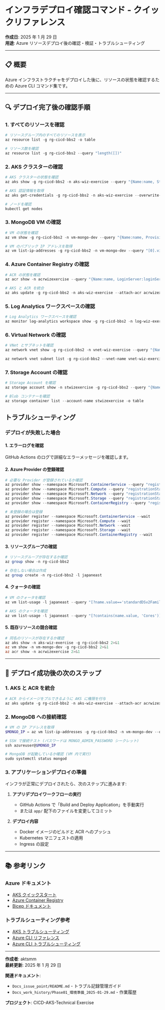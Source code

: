 # インフラデプロイ確認コマンド - クイックリファレンス

**作成日**: 2025 年 1 月 29 日  
**用途**: Azure リソースデプロイ後の確認・検証・トラブルシューティング

---

## 📋 概要

Azure インフラストラクチャをデプロイした後に、リソースの状態を確認するための Azure CLI コマンド集です。

---

## 🔍 デプロイ完了後の確認手順

### 1. すべてのリソースを確認

```powershell
# リソースグループ内のすべてのリソースを表示
az resource list -g rg-cicd-bbs2 -o table

# リソース数を確認
az resource list -g rg-cicd-bbs2 --query "length([])"
```

### 2. AKS クラスターの確認

```powershell
# AKS クラスターの状態を確認
az aks show -g rg-cicd-bbs2 -n aks-wiz-exercise --query "{Name:name, Status:powerState.code, KubernetesVersion:kubernetesVersion, NodeCount:agentPoolProfiles[0].count}" -o table

# AKS 認証情報を取得
az aks get-credentials -g rg-cicd-bbs2 -n aks-wiz-exercise --overwrite-existing

# ノードを確認
kubectl get nodes
```

### 3. MongoDB VM の確認

```powershell
# VM の状態を確認
az vm show -g rg-cicd-bbs2 -n vm-mongo-dev --query "{Name:name, ProvisioningState:provisioningState, PowerState:instanceView.statuses[1].displayStatus}" -o table

# VM のパブリック IP アドレスを取得
az vm list-ip-addresses -g rg-cicd-bbs2 -n vm-mongo-dev --query "[0].virtualMachine.network.publicIpAddresses[0].ipAddress" -o tsv
```

### 4. Azure Container Registry の確認

```powershell
# ACR の状態を確認
az acr show -n acrwizexercise --query "{Name:name, LoginServer:loginServer, Sku:sku.name}" -o table

# AKS と ACR を統合
az aks update -g rg-cicd-bbs2 -n aks-wiz-exercise --attach-acr acrwizexercise
```

### 5. Log Analytics ワークスペースの確認

```powershell
# Log Analytics ワークスペースを確認
az monitor log-analytics workspace show -g rg-cicd-bbs2 -n log-wiz-exercise --query "{Name:name, Location:location}" -o table
```

### 6. Virtual Network の確認

```powershell
# VNet とサブネットを確認
az network vnet show -g rg-cicd-bbs2 -n vnet-wiz-exercise --query "{Name:name, AddressSpace:addressSpace.addressPrefixes[0]}" -o table

az network vnet subnet list -g rg-cicd-bbs2 --vnet-name vnet-wiz-exercise -o table
```

### 7. Storage Account の確認

```powershell
# Storage Account を確認
az storage account show -n stwizexercise -g rg-cicd-bbs2 --query "{Name:name, Location:location, Sku:sku.name}" -o table

# Blob コンテナーを確認
az storage container list --account-name stwizexercise -o table
```

## トラブルシューティング

### デプロイが失敗した場合

#### 1. エラーログを確認

GitHub Actions のログで詳細なエラーメッセージを確認します。

#### 2. Azure Provider の登録確認

```powershell
# 必要な Provider が登録されているか確認
az provider show --namespace Microsoft.ContainerService --query "registrationState"
az provider show --namespace Microsoft.Compute --query "registrationState"
az provider show --namespace Microsoft.Network --query "registrationState"
az provider show --namespace Microsoft.Storage --query "registrationState"
az provider show --namespace Microsoft.ContainerRegistry --query "registrationState"

# 未登録の場合は登録
az provider register --namespace Microsoft.ContainerService --wait
az provider register --namespace Microsoft.Compute --wait
az provider register --namespace Microsoft.Network --wait
az provider register --namespace Microsoft.Storage --wait
az provider register --namespace Microsoft.ContainerRegistry --wait
```

#### 3. リソースグループの確認

```powershell
# リソースグループが存在するか確認
az group show -n rg-cicd-bbs2

# 存在しない場合は作成
az group create -n rg-cicd-bbs2 -l japaneast
```

#### 4. クォータの確認

```powershell
# VM のクォータを確認
az vm list-usage -l japaneast --query "[?name.value=='standardDSv2Family'].{Name:name.localizedValue, Current:currentValue, Limit:limit}" -o table

# AKS のクォータを確認
az vm list-usage -l japaneast --query "[?contains(name.value, 'Cores')].{Name:name.localizedValue, Current:currentValue, Limit:limit}" -o table
```

#### 5. 既存リソースの競合確認

```powershell
# 同名のリソースが存在するか確認
az aks show -n aks-wiz-exercise -g rg-cicd-bbs2 2>&1
az vm show -n vm-mongo-dev -g rg-cicd-bbs2 2>&1
az acr show -n acrwizexercise 2>&1
```

---

## 🚀 デプロイ成功後の次のステップ

### 1. AKS と ACR を統合

```powershell
# ACR からイメージをプルできるように AKS に権限を付与
az aks update -g rg-cicd-bbs2 -n aks-wiz-exercise --attach-acr acrwizexercise
```

### 2. MongoDB への接続確認

```powershell
# VM の IP アドレスを取得
$MONGO_IP = az vm list-ip-addresses -g rg-cicd-bbs2 -n vm-mongo-dev --query "[0].virtualMachine.network.publicIpAddresses[0].ipAddress" -o tsv

# SSH で接続テスト (パスワードは MONGO_ADMIN_PASSWORD シークレット)
ssh azureuser@$MONGO_IP

# MongoDB が起動しているか確認 (VM 内で実行)
sudo systemctl status mongod
```

### 3. アプリケーションデプロイの準備

インフラが正常にデプロイされたら、次のステップに進みます:

1. **アプリデプロイワークフローの実行**

   - GitHub Actions で「Build and Deploy Application」を手動実行
   - または `app/` 配下のファイルを変更してコミット

2. **デプロイ内容**
   - Docker イメージのビルドと ACR へのプッシュ
   - Kubernetes マニフェストの適用
   - Ingress の設定

---

## 📚 参考リンク

### Azure ドキュメント

- [AKS クイックスタート](https://learn.microsoft.com/ja-jp/azure/aks/learn/quick-kubernetes-deploy-cli)
- [Azure Container Registry](https://learn.microsoft.com/ja-jp/azure/container-registry/)
- [Bicep ドキュメント](https://learn.microsoft.com/ja-jp/azure/azure-resource-manager/bicep/)

### トラブルシューティング参考

- [AKS トラブルシューティング](https://learn.microsoft.com/ja-jp/azure/aks/troubleshooting)
- [Azure CLI リファレンス](https://learn.microsoft.com/ja-jp/cli/azure/)
- [Azure CLI トラブルシューティング](https://learn.microsoft.com/ja-jp/cli/azure/use-cli-effectively)

---

**作成者**: aktsmm  
**最終更新**: 2025 年 1 月 29 日

**関連ドキュメント**:

- `Docs_issue_point/README.md` - トラブル記録管理ガイド
- `Docs_work_history/Phase01_環境準備_2025-01-29.md` - 作業履歴

**プロジェクト**: CICD-AKS-Technical Exercise
